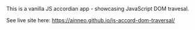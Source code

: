 This is a vanilla JS accordian app - showcasing JavaScript DOM travesal.

See live site here: https://ainneo.github.io/js-accord-dom-traversal/
